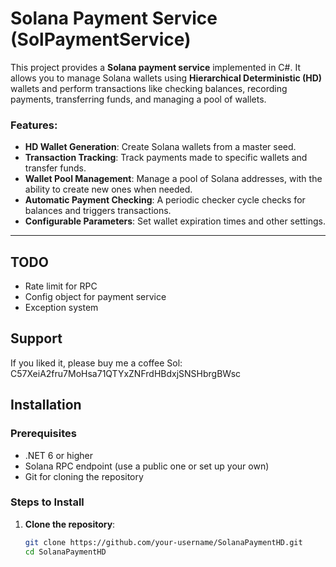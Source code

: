 # Solana Payment Service (SolPaymentService)

This project provides a **Solana payment service** implemented in C#. It allows you to manage Solana wallets using **Hierarchical Deterministic (HD)** wallets and perform transactions like checking balances, recording payments, transferring funds, and managing a pool of wallets.

### Features:
- **HD Wallet Generation**: Create Solana wallets from a master seed.
- **Transaction Tracking**: Track payments made to specific wallets and transfer funds.
- **Wallet Pool Management**: Manage a pool of Solana addresses, with the ability to create new ones when needed.
- **Automatic Payment Checking**: A periodic checker cycle checks for balances and triggers transactions.
- **Configurable Parameters**: Set wallet expiration times and other settings.

---

## TODO
- Rate limit for RPC
- Config object for payment service
- Exception system

## Support
If you liked it, please buy me a coffee
Sol: C57XeiA2fru7MoHsa71QTYxZNFrdHBdxjSNSHbrgBWsc

## Installation

### Prerequisites
- .NET 6 or higher
- Solana RPC endpoint (use a public one or set up your own)
- Git for cloning the repository



### Steps to Install
1. **Clone the repository**:

   ```bash
   git clone https://github.com/your-username/SolanaPaymentHD.git
   cd SolanaPaymentHD
